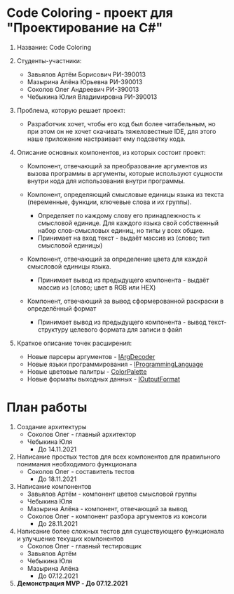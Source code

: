 # Code Coloring - проект для "Проектирование на C#"
1. Название: Code Coloring
2. Студенты-участники:
    * Завьялов Артём Борисович РИ-390013
    * Мазырина Алёна Юрьевна РИ-390013
    * Соколов Олег Андреевич РИ-390013
    * Чебыкина Юлия Владимировна РИ-390013
3. Проблема, которую решает проект:
    * Разработчик хочет, чтобы его код был более читабельным, но при этом он не хочет скачивать тяжеловестные IDE, для этого наше приложение настраивает ему подсветку кода.
4. Описание основных компонентов, из которых состоит проект:
    * Компонент, отвечающий за преобразование аргументов из вызова программы в аргументы, которые используют сущности внутри кода для использования внутри программы.
    * Компонент, определяющий смысловые единицы языка из текста (переменные, функции, ключевые слова и их группы).
      * Определяет по каждому слову его принадлежность к смысловой единице. Для каждого языка свой собственный набор слов-смысловых единиц, но типы у всех общие.
      * Принимает на вход текст - выдаёт массив из (слово; тип смысловой единицы)

    * Компонент, отвечающий за определение цвета для каждой смысловой единицы языка.
      * Принимает вывод из предыдущего компонента - выдаёт массив из (слово; цвет в RGB или HEX)

    * Компонент, отвечающий за вывод сформерованной раскраски в определённый формат
      * Принимает вывод из предыдущего компонента - вывод текст-структуру целевого формата для записи в файл

5. Краткое описание точек расширения:
    * Новые парсеры аргументов - [IArgDecoder](https://github.com/OSA413/code-coloring/blob/main/CodeColoring/CodeColoring/ArgsDecoder/IArgsDecoder.cs)
    * Новые языки программирования - [IProgrammingLanguage](https://github.com/OSA413/code-coloring/tree/main/CodeColoring/CodeColoring/ProgrammingLanguage)
    * Новые цветовые палитры - [ColorPalette](https://github.com/OSA413/code-coloring/blob/main/CodeColoring/CodeColoring/Colorizer/ColorPalette.cs)
    * Новые форматы выходных данных - [IOutputFormat](https://github.com/OSA413/code-coloring/blob/main/CodeColoring/CodeColoring/OutputFormat/IOutputFormat.cs)

# План работы
1. Создание архитектуры
   * Соколов Олег - главный архитектор
   * Чебыкина Юля
      * До 14.11.2021
2. Написание простых тестов для всех компонентов для правильного понимания необходимого функционала
   * Соколов Олег - составитель тестов
      * До 18.11.2021
3. Написание компонентов
   * Завьялов Артём - компонент цветов смысловой группы
   * Чебыкина Юля
   * Мазырина Алёна - компонент, отвечающий за вывод
   * Соколов Олег - компонент разбора аргументов из консоли
      * До 28.11.2021
4. Написание более сложных тестов для существующего функционала и улучшение текущих компонентов
   * Соколов Олег - главный тестировщик
   * Завьялов Артём
   * Чебыкина Юля
   * Мазырина Алёна
      * До 07.12.2021
5. **Демонстрация MVP - До 07.12.2021**
